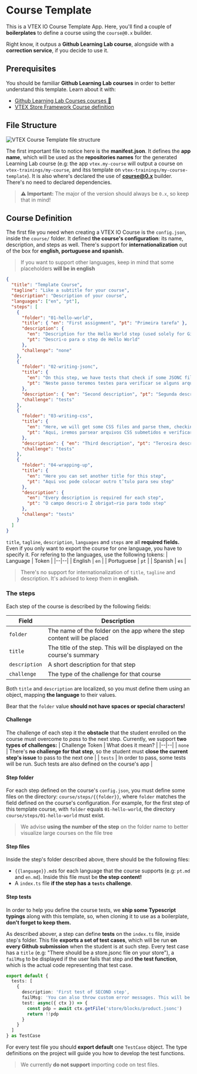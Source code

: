 # Course Template

This is a VTEX IO Course Template App. Here, you'll find a couple of **boilerplates** to define a course using the `course@0.x` builder. 

Right know, it outpus a **Github Learning Lab course**, alongside with a **correction service**, if you decide to use it.

## Prerequisites
You should be familiar **Github Learning Lab courses** in order to better understand this template. Learn about it with:

-  [Github Learning Lab Courses courses :thinking:](https://lab.github.com/githubtraining/write-a-learning-lab-course)
- [VTEX Store Framework Course definition](https://github.com/vtex-apps/store-framework-course)

## File Structure

![VTEX Course Template file structure](https://i.imgur.com/gIhAI2N.png)

The first important file to notice here is the **manifest.json**. It defines the **app name**, which will be used as the **repositories names** for the generated Learning Lab course (e.g: the app `vtex.my-course` will output a course on `vtex-trainings/my-course`, and itss template on `vtex-trainings/my-course-template`). It is also where's declared the use of **course@0.x** builder. There's no need to declared dependencies.

> **:warning: Important:** The major of the version should always be `0.x`, so keep that in mind!

## Course Definition

The first file you need when creating a VTEX IO Course is the `config.json`,  inside the `course/` folder. It defined **the course's configuration**: its name, description, and steps as well. There's support for **internationalization** out of the box for **english, portuguese and spanish.** 

> If you want to support other languages, keep in mind that some placeholders **will be in english**

```json
{
  "title": "Template Course",
  "tagline": "Like a subtitle for your course",
  "description": "Description of your course",
  "languages": ["en", "pt"],
  "steps": [
    {
      "folder": "01-hello-world",
      "title": { "en": "First assignment", "pt": "Primeira tarefa" },
      "description": {
        "en": "Description for the Hello World step (used solely for Github's progress page)",
        "pt": "Descri‹o para o step de Hello World"
      },
      "challenge": "none"
    },
    {
      "folder": "02-writing-jsonc",
      "title": {
        "en": "On this step, we have tests that check if some JSONC files were correctly made",
        "pt": "Neste passo teremos testes para verificar se alguns arquivos JSONC foram corretamente criados"
      },
      "description": { "en": "Second description", "pt": "Segunda descri‹o" },
      "challenge": "tests"
    },
    {
      "folder": "03-writing-css",
      "title": {
        "en": "Here, we will get some CSS files and parse them, checking if the correct classes were declared",
        "pt": "Aqui, iremos parsear arquivos CSS submetidos e verificar se as classes foram corretamente criadas"
      },
      "description": { "en": "Third description", "pt": "Terceira descri‹o" },
      "challenge": "tests"
    },
    {
      "folder": "04-wrapping-up",
      "title": {
        "en": "Here you can set another title for this step",
        "pt": "Aqui voc pode colocar outro t’tulo para seu step"
      },
      "description": {
        "en": "Every description is required for each step",
        "pt": "O campo descri‹o Ž obrigat—rio para todo step"
      },
      "challenge": "tests"
    }
  ]
}
```

`title`, `tagline`, `description`, `languages` and `steps` are all **required fields.** Even if you only want to export the course for one language, you have to specify it. For refering to the languages, use the following tokens:
| Language | Token |
|--|--|
| English | `en` |
| Portuguese | `pt` |
| Spanish | `es` |

> There's no support for internationalization of `title`,  `tagline` and description. It's advised to keep them in **english.**

### The steps

Each step of the course is described by the following fields:
 
| Field | Description |
|--|--|
| `folder` | The name of the folder on the app where the step content will be placed |
| `title` | The title of the step. This will be displayed on the course's summary |
| `description` | A short description for that step |
| `challenge` | The type of the challenge for that course |

Both `title` and `description` are localized, so you must define them using an object, mapping **the language** to their values.

Bear that the `folder` value **should not have spaces or special characters!**

#### Challenge

The challenge of each step it the **obstacle** that the student enrolled on the course must overcome to *pass* to the next step. Currently, we support **two types of challenges:**
| Challenge Token | What does it mean? |
|--|--|
| `none` | There's **no challenge for that step**, so the student must **close the current step's issue** to pass to the next one |
| `tests` | In order to pass, some tests will be run. Such tests are also defined on the course's app |

#### Step folder

For each step defined on the course's  `config.json`, you must define some files on the directory: `course/steps/{{folder}}`, where `folder` matches the field defined on the course's configuration. For example, for the first step of this template course, with `folder` equals `01-hello-world`, the directory `course/steps/01-hello-world` must exist.

> We advise **using the number of the step** on the folder name to better visualize large courses on the file tree

#### Step files

Inside the step's folder described above, there should be the following files:

- `{{language}}.md`s for each language that the course supports (e.g: `pt.md` and `en.md`). Inside this file must be **the step content!**
- A `index.ts` file **if the step has a `tests` challenge**.

#### Step tests

In order to help you define the course tests, we **ship some Typescript typings** along with this template, so, when cloning it to use as a boilerplate, **don't forget to keep them.** 

As described abover, a step can define **tests** on the `index.ts` file, inside step's folder. This file **exports a set of test cases**, which will be run **on every Github submission** when the student is at such step. Every test case has a `title` (e.g: "There should be a store.jsonc file on your store"), a `failMsg` to be displayed if the user fails that step and **the test function**, which is the actual code representing that test case.

```typescript 
export default {
  tests: [
    {
      description: 'First test of SECOND step',
      failMsg: 'You can also throw custom error messages. This will be the default message sent.',
      test: async({ ctx }) => {
        const pdp = await ctx.getFile('store/blocks/product.jsonc') 
        return !!pdp
      }
    }
  ]
} as TestCase
```

For every test file you should **export default** one `TestCase` object. The type definitions on the project will guide you how to develop the test functions.

> We currently **do not support** importing code on test files.


